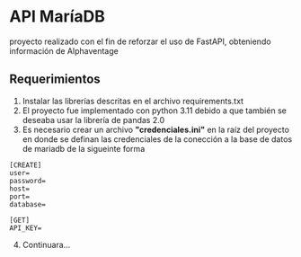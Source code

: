 # __API MaríaDB__

proyecto realizado con el fin de reforzar el uso de FastAPI, obteniendo información de Alphaventage

## __Requerimientos__
1. Instalar las librerías descritas en el archivo requirements.txt
2. El proyecto fue implementado con python 3.11 debido a que también se deseaba usar la librería de pandas 2.0
3. Es necesario crear un archivo __"credenciales.ini"__ en la raíz del proyecto en donde se definan las credenciales de la conección a la base de datos de mariadb de la sigueinte forma
```{.ini}
[CREATE]
user=
password=
host=
port=
database=

[GET]
API_KEY=
```
4. Continuara...